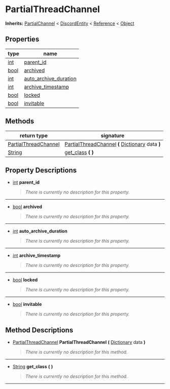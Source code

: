  
# PartialThreadChannel
  
**Inherits:** [PartialChannel](./class_partialchannel.md) < [DiscordEntity](./class_discordentity.md) < [Reference](https://docs.godotengine.org/en/3.5/classes/class_reference.html) < [Object](https://docs.godotengine.org/en/3.5/classes/class_object.html)  
  
  
## Properties
  
| type                                                                | name                                                       |
|---------------------------------------------------------------------|------------------------------------------------------------|
| [int](https://docs.godotengine.org/en/3.5/classes/class_int.html)   | [parent\_id](#property-parent-id)                          |
| [bool](https://docs.godotengine.org/en/3.5/classes/class_bool.html) | [archived](#property-archived)                             |
| [int](https://docs.godotengine.org/en/3.5/classes/class_int.html)   | [auto\_archive\_duration](#property-auto-archive-duration) |
| [int](https://docs.godotengine.org/en/3.5/classes/class_int.html)   | [archive\_timestamp](#property-archive-timestamp)          |
| [bool](https://docs.godotengine.org/en/3.5/classes/class_bool.html) | [locked](#property-locked)                                 |
| [bool](https://docs.godotengine.org/en/3.5/classes/class_bool.html) | [invitable](#property-invitable)                           |  
  
## Methods
  
| return type                                                             | signature                                                                                                                                             |
|-------------------------------------------------------------------------|-------------------------------------------------------------------------------------------------------------------------------------------------------|
| [PartialThreadChannel](./class_partialthreadchannel.md)                 | [PartialThreadChannel](#method-PartialThreadChannel) **(** [Dictionary](https://docs.godotengine.org/en/3.5/classes/class_dictionary.html) data **)** |
| [String](https://docs.godotengine.org/en/3.5/classes/class_string.html) | [get\_class](#method-get-class) **(**  **)**                                                                                                          |  
  
## Property Descriptions
  
- <a name="property-parent-id"></a>[int](https://docs.godotengine.org/en/3.5/classes/class_int.html) **parent_id**  
  
	> *There is currently no description for this property.*  
________________

- <a name="property-archived"></a>[bool](https://docs.godotengine.org/en/3.5/classes/class_bool.html) **archived**  
  
	> *There is currently no description for this property.*  
________________

- <a name="property-auto-archive-duration"></a>[int](https://docs.godotengine.org/en/3.5/classes/class_int.html) **auto_archive_duration**  
  
	> *There is currently no description for this property.*  
________________

- <a name="property-archive-timestamp"></a>[int](https://docs.godotengine.org/en/3.5/classes/class_int.html) **archive_timestamp**  
  
	> *There is currently no description for this property.*  
________________

- <a name="property-locked"></a>[bool](https://docs.godotengine.org/en/3.5/classes/class_bool.html) **locked**  
  
	> *There is currently no description for this property.*  
________________

- <a name="property-invitable"></a>[bool](https://docs.godotengine.org/en/3.5/classes/class_bool.html) **invitable**  
  
	> *There is currently no description for this property.*
  
  
## Method Descriptions
  
- <a name="method-PartialThreadChannel"></a>[PartialThreadChannel](./class_partialthreadchannel.md) **PartialThreadChannel** **(** [Dictionary](https://docs.godotengine.org/en/3.5/classes/class_dictionary.html) data **)**  
  
	> *There is currently no description for this method.*  
________________

- <a name="method-get-class"></a>[String](https://docs.godotengine.org/en/3.5/classes/class_string.html) **get\_class** **(**  **)**  
  
	> *There is currently no description for this method.*  
________________

  
